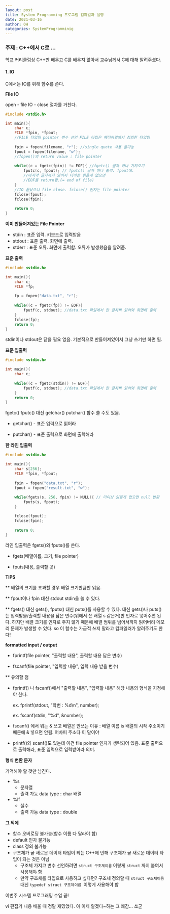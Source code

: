 ```yaml
---
layout: post
title: System Programming 프로그램 컴파일과 실행
date: 2021-03-16
author: OH
categories: SystemProgramminig
---
```


### 주제 : C++에서 C로 ...

학교 커리큘럼상 C++만 배우고 C를 배우지 않아서 교수님께서 C에 대해 알려주셨다.



#### 1. IO  

C에서는 IO를 위해 함수를 쓴다.  



**File IO**

open  - file IO  - close 절차를 거친다.  

```c
#include <stdio.h>

int main(){
    char c;
    FILE *fpin, *fpout; 
    //FILE 타입의 pointer 변수 선언 FILE 타입은 헤더파일에서 정의한 타입임
    
    fpin = fopen(filename, "r"); //single quote 사용 불가능 
	fpout = fopen(filename, "w");
    //fopen()의 return value : file pointer 
    
    while((c = fgetc(fpin)) != EOF){ //fgetc() 글자 하나 가져오기
        fputc(c, fpout); // fputc() 글자 하나 출력. fpout에.
    	//마지막 글자까지 읽어서 더이상 읽을게 없으면
        //EOF를 return함.(= end of file)
    }
    //IO 끝났으니 file close. fclose() 인자는 file pointer
    fclose(fpout);
    fclose(fpin);
    
    return 0;
}
```



**이미 만들어져있는 File Pointer**

- stdin : 표준 입력. 키보드로 입력받음
- stdout : 표준 출력. 화면에 출력.
- stderr : 표준 오류. 화면에 출력함. 오류가 발생했음을 알려줌.



**표준 출력**  

```c
#include <stdio.h>

int main(){
    char c;
    FILE *fp;
    
    fp = fopen("data.txt", "r");
    
    while((c = fgetc(fp)) != EOF){
        fputf(c, stdout); //data.txt 파일에서 한 글자씩 읽어와 화면에 출력
    }
    fclose(fp);
    return 0;
}
```

stdin이나 stdout은 닫을 필요 없음. 기본적으로 만들어져있어서 그냥 쓰기만 하면 됨.  



**표준 입출력**  

```c
#include <stdio.h>

int main(){
    char c;
    
    while((c = fgetc(stdin)) != EOF){
        fputf(c, stdout); //data.txt 파일에서 한 글자씩 읽어와 화면에 출력
    }
    return 0;
}
```



fgetc() fputc() 대신 getchar() putchar() 함수 쓸 수도 있음.  

- getchar() - 표준 입력으로 읽어라  

- putchar() - 표준 출력으로 화면에 출력해라  



**한 라인 입출력**

```c
#include <stdio.h>

int main(){
    char s[256];
    FILE *fpin, *fpout; 
    
    fpin = fopen("data.txt", "r");
	fpout = fopen("result.txt", "w"); 
    
    while(fgets(s, 256, fpin) != NULL){ // 더이상 읽을게 없으면 null 반환
        fputs(s, fpout);
    }

    fclose(fpout);
    fclose(fpin);
    
    return 0;
}
```

라인 입출력은 fgets()와 fputs()를 쓴다.  

- fgets(배열이름, 크기, file pointer)

- fputs(내용, 출력할 곳)



**TIPS**  

** 배열의 크기를 초과할 경우 배열 크기만큼만 읽음.  

** fpout이나 fpin 대신 stdout stdin을 쓸 수 있다.  

** fgets() 대신 gets(), fputs() 대신 puts()를 사용할 수 있다. 대신 gets()나 puts()는 입력받을/출력할 내용을 담은 변수(위에서 쓴 배열 s 같은거)만 인자로 넣어주면 된다. 하지만 배열 크기를 인자로 주지 않기 때문에 배열 범위를 넘어서까지 읽어버려 메모리 문제가 발생할 수 있다. so 이 함수는 가급적 쓰지 말라고 컴파일러가 알려주기도 한다!  



**formatted input / output**  

- fprintf(file pointer, "출력할 내용", 출력할 내용 담은 변수) 

- fscanf(file pointer, "입력할 내용", 입력 내용 받을 변수)  



** 유의할 점

- fprintf() 나 fscanf()에서 "출력할 내용", "입력할 내용" 해당 내용의 형식을 지정해야 한다.    

  ex. fprintf(stdout, "학번 : %d\n", number);  

  ex. fscanf(stdin, "%d", &number);  

- fscanf() 에서 뭐는 & 쓰고 배열은 안쓰는 이유 : 배열 이름 is 배열의 시작 주소이기 때문에 & 넣으면 안됨. 어차피 주소다 이 말이야 

- printf()와 scanf()도 있는데 이건 file pointer 인자가 생략되어 있음. 표준 출력으로 출력해라, 표준 입력으로 입력받아라 의미.  



**형식 변환 문자**  

기억해야 할 것만 남긴다.  

- %s
  - 문자열
  - 출력 가능 data type : char 배열
- %lf
  - 실수
  - 출력 가능 data type : double



**그 외에**  

- 함수 오버로딩 불가능(함수 이름 다 달라야 함)
- default 인자 불가능
- class 정의 불가능
- 구조체가 곧 새로운 데이터 타입이 되는 C++에 반해 구조체가 곧 새로운 데이터 타입이 되는 것은 아님
  - 구조체 가지고 변수 선언하려면 `struct 구조체이름` 이렇게 `struct` 까지 붙여서 사용해야 함
  - 만약 구조체를 타입으로 사용하고 싶다면? 구조체 정의할 때 `struct 구조체이름` 대신 `typedef struct 구조체이름 `이렇게 사용해야 함



이번주 시스템 프로그래밍 수업 끝!  

vi 편집기 내용 배울 때 정말 재밌었다. 아 이제 알겠다~하는 그 쾌감... 쏘굳  



